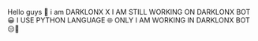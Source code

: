 Hello guys 🙂 i am DARKLONX X 
I AM STILL WORKING ON DARKLONX BOT 😀
I USE PYTHON LANGUAGE 🌐
ONLY I AM WORKING IN DARKLONX BOT😔🌟
